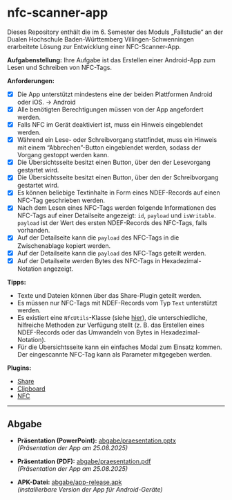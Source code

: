 # nfc-scanner-app

Dieses Repository enthält die im 6. Semester des Moduls „Fallstudie“ an der Dualen Hochschule Baden-Württemberg Villingen-Schwenningen erarbeitete Lösung zur Entwicklung einer NFC-Scanner-App.

**Aufgabenstellung:** Ihre Aufgabe ist das Erstellen einer Android-App zum Lesen und Schreiben von NFC-Tags.

**Anforderungen:**  
- [X]  Die App unterstützt mindestens eine der beiden Plattformen Android oder iOS. → Android  
- [X]  Alle benötigten Berechtigungen müssen von der App angefordert werden.  
- [X]  Falls NFC im Gerät deaktiviert ist, muss ein Hinweis eingeblendet werden.  
- [X]  Während ein Lese- oder Schreibvorgang stattfindet, muss ein Hinweis mit einem “Abbrechen”-Button eingeblendet werden, sodass der Vorgang gestoppt werden kann.  
- [X]  Die Übersichtsseite besitzt einen Button, über den der Lesevorgang gestartet wird.  
- [X]  Die Übersichtsseite besitzt einen Button, über den der Schreibvorgang gestartet wird.  
- [X]  Es können beliebige Textinhalte in Form eines NDEF-Records auf einen NFC-Tag geschrieben werden.  
- [X]  Nach dem Lesen eines NFC-Tags werden folgende Informationen des NFC-Tags auf einer Detailseite angezeigt: `id`, `payload` und `isWritable`. `payload` ist der Wert des ersten NDEF-Records des NFC-Tags, falls vorhanden.  
- [X]  Auf der Detailseite kann die `payload` des NFC-Tags in die Zwischenablage kopiert werden.  
- [X]  Auf der Detailseite kann die `payload` des NFC-Tags geteilt werden.  
- [X]  Auf der Detailseite werden Bytes des NFC-Tags in Hexadezimal-Notation angezeigt.  

**Tipps:**  
- Texte und Dateien können über das Share-Plugin geteilt werden.  
- Es müssen nur NFC-Tags mit NDEF-Records vom Typ `Text` unterstützt werden.  
- Es existiert eine `NfcUtils`-Klasse (siehe [hier](https://capawesome.io/plugins/nfc/#utils)), die unterschiedliche, hilfreiche Methoden zur Verfügung stellt (z. B. das Erstellen eines NDEF-Records oder das Umwandeln von Bytes in Hexadezimal-Notation).  
- Für die Übersichtsseite kann ein einfaches Modal zum Einsatz kommen. Der eingescannte NFC-Tag kann als Parameter mitgegeben werden.  

**Plugins:**  
- [Share](https://capacitorjs.com/docs/apis/share)  
- [Clipboard](https://capacitorjs.com/docs/apis/clipboard)  
- [NFC](https://capawesome.io/plugins/nfc/)  

---

## Abgabe

- **Präsentation (PowerPoint):** [abgabe/praesentation.pptx](./abgabe/praesentation.pptx)  
  *(Präsentation der App am 25.08.2025)*  

- **Präsentation (PDF):** [abgabe/praesentation.pdf](./abgabe/praesentation.pdf)  
  *(Präsentation der App am 25.08.2025)*  

- **APK-Datei:** [abgabe/app-release.apk](./abgabe/app-release.apk)  
  *(installierbare Version der App für Android-Geräte)*  
